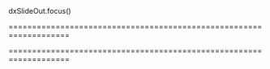 <!--id-->dxSlideOut.focus()<!--/id-->
===================================================================
<!--hidden--><!--/hidden-->
===================================================================


